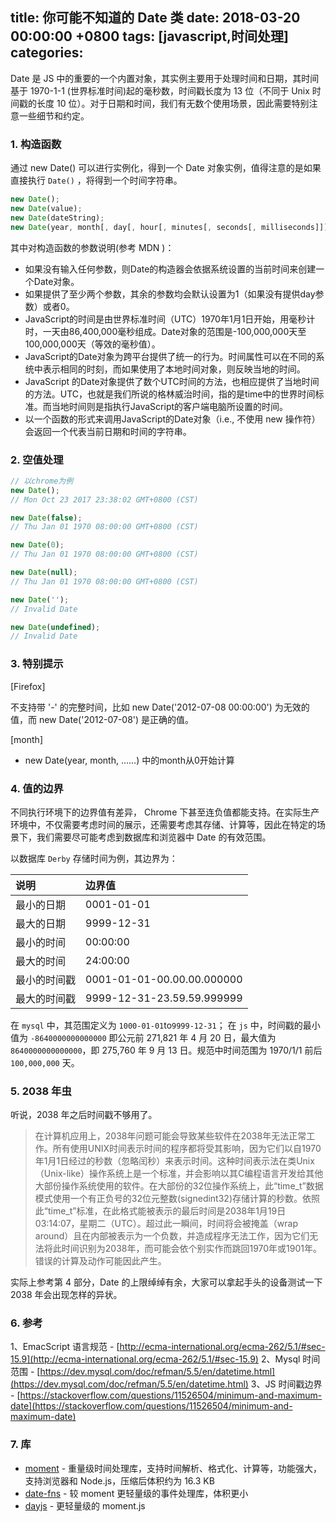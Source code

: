 
title: 你可能不知道的 Date 类
date: 2018-03-20 00:00:00 +0800
tags: [javascript,时间处理]
categories: 
---

Date 是 JS 中的重要的一个内置对象，其实例主要用于处理时间和日期，其时间基于 1970-1-1 (世界标准时间)起的毫秒数，时间戳长度为 13 位（不同于 Unix 时间戳的长度 10 位）。对于日期和时间，我们有无数个使用场景，因此需要特别注意一些细节和约定。

### <a name="bw68yn"></a>1. 构造函数

通过 new Date() 可以进行实例化，得到一个 Date 对象实例，值得注意的是如果直接执行 `Date()` ，将得到一个时间字符串。

```js
new Date();
new Date(value);
new Date(dateString);
new Date(year, month[, day[, hour[, minutes[, seconds[, milliseconds]]]]]);
```

<!-- more -->

其中对构造函数的参数说明(参考 MDN )：

* 如果没有输入任何参数，则Date的构造器会依据系统设置的当前时间来创建一个Date对象。
* 如果提供了至少两个参数，其余的参数均会默认设置为1（如果没有提供day参数）或者0。
* JavaScript的时间是由世界标准时间（UTC）1970年1月1日开始，用毫秒计时，一天由86,400,000毫秒组成。Date对象的范围是-100,000,000天至100,000,000天（等效的毫秒值）。
* JavaScript的Date对象为跨平台提供了统一的行为。时间属性可以在不同的系统中表示相同的时刻，而如果使用了本地时间对象，则反映当地的时间。
* JavaScript 的Date对象提供了数个UTC时间的方法，也相应提供了当地时间的方法。UTC，也就是我们所说的格林威治时间，指的是time中的世界时间标准。而当地时间则是指执行JavaScript的客户端电脑所设置的时间。
* 以一个函数的形式来调用JavaScript的Date对象（i.e., 不使用 new 操作符）会返回一个代表当前日期和时间的字符串。

### <a name="iw21ng"></a>2. 空值处理

```js
// 以chrome为例
new Date();
// Mon Oct 23 2017 23:38:02 GMT+0800 (CST)

new Date(false);
// Thu Jan 01 1970 08:00:00 GMT+0800 (CST)

new Date(0);
// Thu Jan 01 1970 08:00:00 GMT+0800 (CST)

new Date(null);
// Thu Jan 01 1970 08:00:00 GMT+0800 (CST)

new Date('');
// Invalid Date

new Date(undefined);
// Invalid Date
```

### <a name="4i55ic"></a>3. 特别提示

[Firefox]

不支持带 '-' 的完整时间，比如 new Date('2012-07-08 00:00:00') 为无效的值，而 new Date('2012-07-08') 是正确的值。

[month]

* new Date(year, month, ……) 中的month从0开始计算

### <a name="tfq1kl"></a>4. 值的边界

不同执行环境下的边界值有差异， Chrome 下甚至连负值都能支持。在实际生产环境中，不仅需要考虑时间的展示，还需要考虑其存储、计算等，因此在特定的场景下，我们需要尽可能考虑到数据库和浏览器中 Date 的有效范围。

以数据库 `Derby` 存储时间为例，其边界为：

| 说明 | 边界值 |
| :--- | :--- |
| 最小的日期 | 0001-01-01 |
| 最大的日期 | 9999-12-31 |
| 最小的时间 | 00:00:00 |
| 最大的时间 | 24:00:00 |
| 最小的时间戳 | 0001-01-01-00.00.00.000000 |
| 最大的时间戳 | 9999-12-31-23.59.59.999999 |


在 `mysql` 中，其范围定义为 `1000-01-01`to`9999-12-31`；
在 `js` 中，时间戳的最小值为 `-8640000000000000` 即公元前 271,821 年 4 月 20 日，最大值为 `8640000000000000`，即 275,760 年 9 月 13 日。规范中时间范围为 1970/1/1 前后 `100,000,000` 天。

### <a name="316knr"></a>5. 2038 年虫

听说，2038 年之后时间戳不够用了。

> 在计算机应用上，2038年问题可能会导致某些软件在2038年无法正常工作。所有使用UNIX时间表示时间的程序都将受其影响，因为它们以自1970年1月1日经过的秒数（忽略闰秒）来表示时间。这种时间表示法在类Unix（Unix-like）操作系统上是一个标准，并会影响以其C编程语言开发给其他大部份操作系统使用的软件。在大部份的32位操作系统上，此“time\_t”数据模式使用一个有正负号的32位元整数(signedint32)存储计算的秒数。依照此“time\_t”标准，在此格式能被表示的最后时间是2038年1月19日03:14:07，星期二（UTC）。超过此一瞬间，时间将会被掩盖（wrap around）且在内部被表示为一个负数，并造成程序无法工作，因为它们无法将此时间识别为2038年，而可能会依个别实作而跳回1970年或1901年。错误的计算及动作可能因此产生。

实际上参考第 4 部分，Date 的上限绰绰有余，大家可以拿起手头的设备测试一下 2038 年会出现怎样的异状。

### <a name="rgszhm"></a>6. 参考

1、EmacScript 语言规范 - [http://ecma-international.org/ecma-262/5.1/#sec-15.9](http://ecma-international.org/ecma-262/5.1/#sec-15.9)
2、Mysql 时间范围 - [https://dev.mysql.com/doc/refman/5.5/en/datetime.html](https://dev.mysql.com/doc/refman/5.5/en/datetime.html)
3、JS 时间戳边界 - [https://stackoverflow.com/questions/11526504/minimum-and-maximum-date](https://stackoverflow.com/questions/11526504/minimum-and-maximum-date)

### <a name="kkpnsm"></a>7. 库

* [moment](https://github.com/moment/moment) - 重量级时间处理库，支持时间解析、格式化、计算等，功能强大，支持浏览器和 Node.js，压缩后体积约为 16.3 KB
* [date-fns](https://github.com/date-fns/date-fns) - 较 moment 更轻量级的事件处理库，体积更小
* [dayjs](https://github.com/iamkun/dayjs) - 更轻量级的 moment.js


